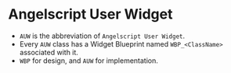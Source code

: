 # Angelscript User Widget
- `AUW` is the abbreviation of `Angelscript User Widget`.
- Every `AUW` class has a Widget Blueprint named `WBP_<ClassName>` associated with it.
- `WBP` for design, and `AUW` for implementation.
